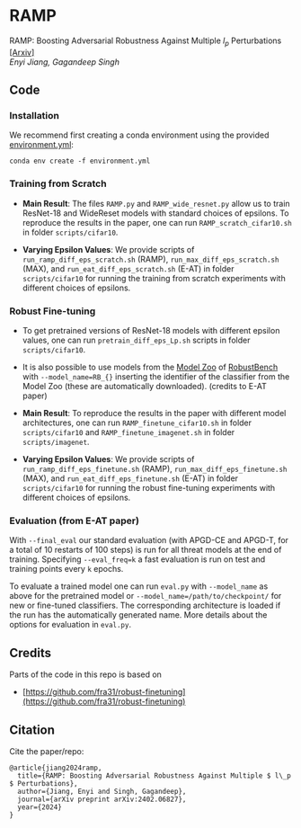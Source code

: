# RAMP
RAMP: Boosting Adversarial Robustness Against Multiple $l_p$ Perturbations [[Arxiv]](https://arxiv.org/abs/2402.06827v1)\
*Enyi Jiang, Gagandeep Singh*


## Code

### Installation
We recommend first creating a conda environment using the provided [environment.yml](https://github.com/uiuc-focal-lab/RAMP/blob/main/environment.yml):

`conda env create -f environment.yml`

### Training from Scratch

+ **Main Result**: The files `RAMP.py` and `RAMP_wide_resnet.py` allow us to train ResNet-18 and WideReset models with standard choices of epsilons. To reproduce the results in the paper, one can run `RAMP_scratch_cifar10.sh` in folder `scripts/cifar10`.
  
+ **Varying Epsilon Values**: We provide scripts of `run_ramp_diff_eps_scratch.sh` (RAMP), `run_max_diff_eps_scratch.sh` (MAX), and `run_eat_diff_eps_scratch.sh` (E-AT) in folder `scripts/cifar10` for running the training from scratch experiments with different choices of epsilons. 

### Robust Fine-tuning

+ To get pretrained versions of ResNet-18 models with different epsilon values, one can run `pretrain_diff_eps_Lp.sh` scripts in folder `scripts/cifar10`.

+ It is also possible to use models from the [Model Zoo](https://github.com/RobustBench/robustbench#model-zoo) of [RobustBench](https://robustbench.github.io/)
with `--model_name=RB_{}` inserting the identifier of the classifier from the Model Zoo (these are automatically downloaded). (credits to E-AT paper)

+ **Main Result**:  To reproduce the results in the paper with different model architectures, one can run `RAMP_finetune_cifar10.sh` in folder `scripts/cifar10` and `RAMP_finetune_imagenet.sh` in folder `scripts/imagenet`.

+ **Varying Epsilon Values**: We provide scripts of `run_ramp_diff_eps_finetune.sh` (RAMP), `run_max_diff_eps_finetune.sh` (MAX), and `run_eat_diff_eps_finetune.sh` (E-AT) in folder `scripts/cifar10` for running the robust fine-tuning experiments with different choices of epsilons. 

### Evaluation (from E-AT paper)
With `--final_eval` our standard evaluation (with APGD-CE and APGD-T, for a total of 10 restarts of 100 steps) is run for all threat models at the end of training.
Specifying `--eval_freq=k` a fast evaluation is run on test and training points every `k` epochs.

To evaluate a trained model one can run `eval.py` with `--model_name` as above for the pretrained model or `--model_name=/path/to/checkpoint/` for new or fine-tuned
classifiers. The corresponding architecture is loaded if the run has the automatically generated name. More details about the options for evaluation in `eval.py`.

## Credits
Parts of the code in this repo is based on
+ [https://github.com/fra31/robust-finetuning](https://github.com/fra31/robust-finetuning)

## Citation
Cite the paper/repo:
```
@article{jiang2024ramp,
  title={RAMP: Boosting Adversarial Robustness Against Multiple $ l\_p $ Perturbations},
  author={Jiang, Enyi and Singh, Gagandeep},
  journal={arXiv preprint arXiv:2402.06827},
  year={2024}
}
```

